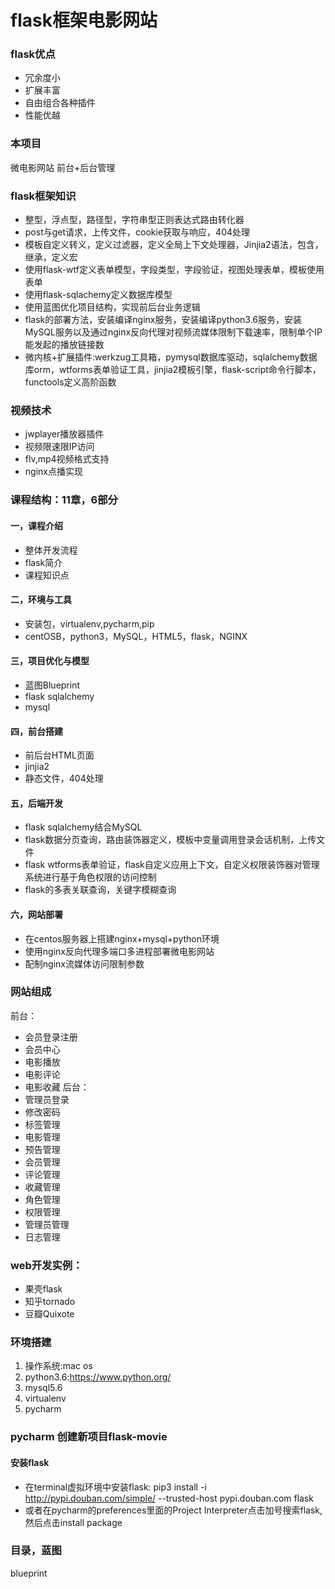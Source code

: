 # flask框架电影网站
### flask优点
- 冗余度小
- 扩展丰富
- 自由组合各种插件
- 性能优越

### 本项目
微电影网站
前台+后台管理

### flask框架知识
- 整型，浮点型，路径型，字符串型正则表达式路由转化器
- post与get请求，上传文件，cookie获取与响应，404处理
- 模板自定义转义，定义过滤器，定义全局上下文处理器，Jinjia2语法，包含，继承，定义宏
- 使用flask-wtf定义表单模型，字段类型，字段验证，视图处理表单，模板使用表单
- 使用flask-sqlachemy定义数据库模型
- 使用蓝图优化项目结构，实现前后台业务逻辑
- flask的部署方法，安装编译nginx服务，安装编译python3.6服务，安装MySQL服务以及通过nginx反向代理对视频流媒体限制下载速率，限制单个IP能发起的播放链接数
- 微内核+扩展插件:werkzug工具箱，pymysql数据库驱动，sqlalchemy数据库orm，wtforms表单验证工具，jinjia2模板引擎，flask-script命令行脚本，functools定义高阶函数

### 视频技术
- jwplayer播放器插件
- 视频限速限IP访问
- flv,mp4视频格式支持
- nginx点播实现

### 课程结构：11章，6部分
#### 一，课程介绍
- 整体开发流程
- flask简介
- 课程知识点

#### 二，环境与工具
- 安装包，virtualenv,pycharm,pip
- centOSB，python3，MySQL，HTML5，flask，NGINX

#### 三，项目优化与模型
- 蓝图Blueprint
- flask sqlalchemy
- mysql 

#### 四，前台搭建
- 前后台HTML页面
- jinjia2
- 静态文件，404处理

#### 五，后端开发
- flask sqlalchemy结合MySQL
- flask数据分页查询，路由装饰器定义，模板中变量调用登录会话机制，上传文件
- flask wtforms表单验证，flask自定义应用上下文，自定义权限装饰器对管理系统进行基于角色权限的访问控制
- flask的多表关联查询，关键字模糊查询

#### 六，网站部署
- 在centos服务器上搭建nginx+mysql+python环境
- 使用nginx反向代理多端口多进程部署微电影网站
- 配制nginx流媒体访问限制参数

### 网站组成
前台：
- 会员登录注册
- 会员中心
- 电影播放
- 电影评论
- 电影收藏
后台：
- 管理员登录
- 修改密码
- 标签管理
- 电影管理
- 预告管理
- 会员管理
- 评论管理
- 收藏管理
- 角色管理
- 权限管理
- 管理员管理
- 日志管理

### web开发实例：
- 果壳flask
- 知乎tornado
- 豆瓣Quixote

### 环境搭建
1. 操作系统:mac os
2. python3.6:https://www.python.org/
3. mysql5.6
4. virtualenv
5. pycharm

### pycharm 创建新项目flask-movie
#### 安装flask
- 在terminal虚拟环境中安装flask:
pip3 install -i http://pypi.douban.com/simple/ --trusted-host pypi.douban.com flask
- 或者在pycharm的preferences里面的Project Interpreter点击加号搜索flask,然后点击install package

### 目录，蓝图
blueprint





















 